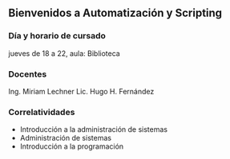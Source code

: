 ## Bienvenidos a Automatización y Scripting
### Día y horario de cursado
jueves de 18 a 22, aula: Biblioteca
### Docentes
Ing. Miriam Lechner
Lic. Hugo H. Fernández
### Correlatividades
- Introducción a la administración de sistemas
- Administración de sistemas
- Introducción a la programación

